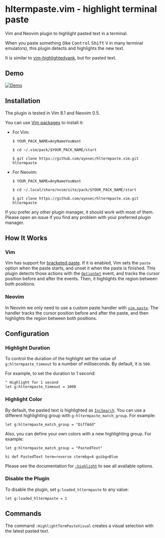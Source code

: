 # hltermpaste.vim - highlight terminal paste

Vim and Neovim plugin to highlight pasted text in a terminal.

When you paste something (like <kbd>Control</kbd> <kbd>Shift</kbd> <kbd>V</kbd>
in many terminal emulators), this plugin detects and highlights the new text.

It is similar to [vim-highlightedyank], but for pasted text.

[vim-highlightedyank]: https://github.com/machakann/vim-highlightedyank

## Demo

[![Demo](https://asciinema.org/a/425363.svg)](https://asciinema.org/a/425363)

## Installation

The plugin is tested in Vim 8.1 and Neovim 0.5.

You can use [Vim packages](https://vimhelp.org/repeat.txt.html#packages) to
install it:

* For Vim:


    ```console
    $ YOUR_PACK_NAME=AnyNameYouWant

    $ cd ~/.vim/pack/$YOUR_PACK_NAME/start

    $ git clone https://github.com/ayosec/hltermpaste.vim.git hltermpaste
    ```

* For Neovim:

    ```console
    $ YOUR_PACK_NAME=AnyNameYouWant

    $ cd ~/.local/share/nvim/site/pack/$YOUR_PACK_NAME/start

    $ git clone https://github.com/ayosec/hltermpaste.vim.git hltermpaste
    ```

If you prefer any other plugin manager, it should work with most of them.
Please open an issue if you find any problem with your preferred plugin
manager.

## How It Works

### Vim

Vim has support for [bracketed paste]. If it is enabled, Vim sets the `paste`
option when the paste starts, and unset it when the paste is finished. This
plugin detects those actions with the [`OptionSet`] event, and tracks the
cursor position before and after the events. Then, it highlights the region
between both positions.

[bracketed paste]: https://vimhelp.org/term.txt.html#xterm-bracketed-paste
[`OptionSet`]: https://vimhelp.org/autocmd.txt.html#OptionSet

### Neovim

In Neovim we only need to use a custom paste handler with [`vim.paste`]. The
handler tracks the cursor position before and after the paste, and then
highlights the region between both positions.

[`vim.paste`]: https://neovim.io/doc/user/lua.html#vim.paste%28%29

## Configuration

### Highlight Duration

To control the duration of the highlight set the value of
`g:hltermpaste_timeout` to a number of milliseconds. By default, it is `500`.

For example, to set the duration to 1 second:

```vim
" Highlight for 1 second
let g:hltermpaste_timeout = 1000
```

### Highlight Color

By default, the pasted text is highlighted as [`IncSearch`]. You can use a
different highlighting group with `g:hltermpaste_match_group`. For example:

[`IncSearch`]: https://vimhelp.org/syntax.txt.html#hl-IncSearch

```vim
let g:hltermpaste_match_group = "DiffAdd"
```

Also, you can define your own colors with a new highlighting group. For example:

```vim
let g:hltermpaste_match_group = "PastedText"

hi def PastedText term=reverse ctermbg=4 guibg=Blue
```

Please see the documentation for [`:highlight`] to see all available options.

[`:highlight`]: https://vimhelp.org/syntax.txt.html#%3Ahighlight

### Disable the Plugin

To disable the plugin, set `g:loaded_hltermpaste` to any value:

```vim
let g:loaded_hltermpaste = 1
```

## Commands

The command `:HighlightTermPasteVisual` creates a visual selection with the
latest pasted text.
